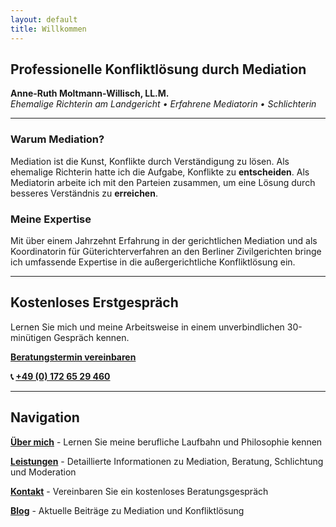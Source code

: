 ```yaml
---
layout: default
title: Willkommen
---
```


## Professionelle Konfliktlösung durch Mediation

**Anne-Ruth Moltmann-Willisch, LL.M.**  
*Ehemalige Richterin am Landgericht • Erfahrene Mediatorin • Schlichterin*

---

### Warum Mediation?

Mediation ist die Kunst, Konflikte durch Verständigung zu lösen. Als ehemalige Richterin hatte ich die Aufgabe, Konflikte zu **entscheiden**. Als Mediatorin arbeite ich mit den Parteien zusammen, um eine Lösung durch besseres Verständnis zu **erreichen**.

### Meine Expertise

Mit über einem Jahrzehnt Erfahrung in der gerichtlichen Mediation und als Koordinatorin für Güterichterverfahren an den Berliner Zivilgerichten bringe ich umfassende Expertise in die außergerichtliche Konfliktlösung ein.

---
## Kostenloses Erstgespräch

Lernen Sie mich und meine Arbeitsweise in einem unverbindlichen 30-minütigen Gespräch kennen.

**[Beratungstermin vereinbaren](contact.html)**

**📞 [+49 (0) 172 65 29 460](tel:+4917265229460)**

---

## Navigation

**[Über mich](about.html)** - Lernen Sie meine berufliche Laufbahn und Philosophie kennen

**[Leistungen](services.html)** - Detaillierte Informationen zu Mediation, Beratung, Schlichtung und Moderation

**[Kontakt](contact.html)** - Vereinbaren Sie ein kostenloses Beratungsgespräch

**[Blog](blog.html)** - Aktuelle Beiträge zu Mediation und Konfliktlösung

